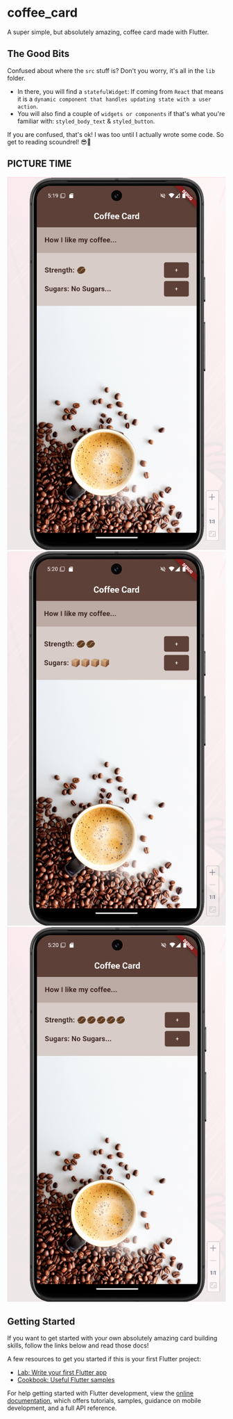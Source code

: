 # coffee_card

A super simple, but absolutely amazing, coffee card made with Flutter.

## The Good Bits

Confused about where the `src` stuff is? Don't you worry, it's all in the `lib` folder.

- In there, you will find a `statefulWidget`: If coming from `React` that means it is a `dynamic component that handles updating state with a user action`.
- You will also find a couple of `widgets or components` if that's what you're familiar with: `styled_body_text` & `styled_button`.

If you are confused, that's ok! I was too until I actually wrote some code. So get to reading scoundrel! 😎📖

## PICTURE TIME

![Alt text](assets/img/01_default_state.png?raw=true "Default State")
![Alt text](assets/img/02_updated_state.png?raw=true "Updated State")
![Alt text](assets/img/03_updated_state_for_masochists.png?raw=true "Updated State for Masochists...")

## Getting Started

If you want to get started with your own absolutely amazing card building skills, follow the links below and read those docs!

A few resources to get you started if this is your first Flutter project:

- [Lab: Write your first Flutter app](https://docs.flutter.dev/get-started/codelab)
- [Cookbook: Useful Flutter samples](https://docs.flutter.dev/cookbook)

For help getting started with Flutter development, view the
[online documentation](https://docs.flutter.dev/), which offers tutorials,
samples, guidance on mobile development, and a full API reference.
